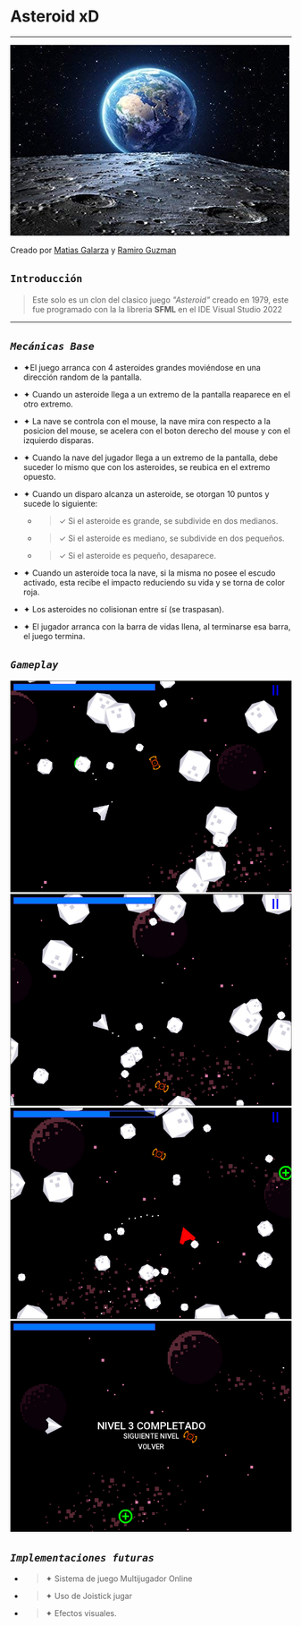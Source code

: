 

# Asteroid xD 

---

![Glichteroids](README/background.jpg)


Creado por  [Matias Galarza](https://www.linkedin.com/in/lobinux/) y  [Ramiro Guzman](https://www.linkedin.com/in/ramiro-guzman/)


## `Introducción`
> Este solo es un clon del clasico juego *"Asteroid"* creado en 1979, este fue programado con la la libreria **SFML** en el IDE Visual Studio 2022 
---
## *`Mecánicas Base`*

* ✦El juego arranca con 4 asteroides grandes moviéndose en una dirección random de la
pantalla.

* ✦ Cuando un asteroide llega a un extremo de la pantalla reaparece en el otro extremo.

* ✦ La nave se controla con el mouse, la nave mira con respecto a la posicion del mouse, se acelera con el boton derecho del mouse y con el izquierdo disparas.

* ✦ Cuando la nave del jugador llega a un extremo de la pantalla, debe suceder lo mismo que
con los asteroides, se reubica en el extremo opuesto.

* ✦ Cuando un disparo alcanza un asteroide, se otorgan 10 puntos y sucede lo siguiente:

    * >✓ Si el asteroide es grande, se subdivide en dos medianos.

    * >✓ Si el asteroide es mediano, se subdivide en dos pequeños.

    * >✓ Si el asteroide es pequeño, desaparece.

* ✦ Cuando un asteroide toca la nave, si la misma no posee el escudo activado, esta recibe el impacto reduciendo su vida y se torna de color roja.

* ✦ Los asteroides no colisionan entre sí (se traspasan).

* ✦ El jugador arranca con la barra de vidas llena, al terminarse esa barra, el juego termina.

## *`Gameplay`*

![Image1](README/captura1.jpg)
![Image2](README/captura2.jpg)
![Image3](README/captura3.jpg)
![Image4](README/captura4.jpg)

## *`Implementaciones futuras`*

* >✦ Sistema de juego Multijugador Online
* >✦ Uso de Joistick jugar
* >✦ Efectos visuales.

